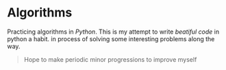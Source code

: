 # Algorithms
Practicing algorithms in _Python_.
This is my attempt to write _beatiful code_ in python a habit.
in process of solving some interesting problems along the way.
> Hope to make periodic minor progressions to improve myself